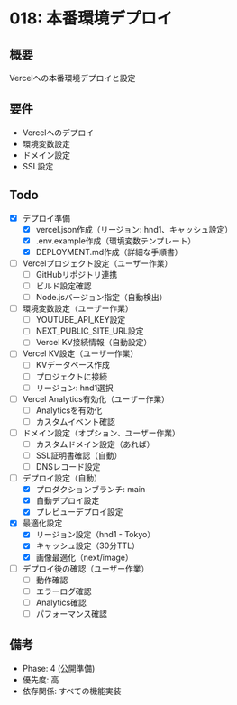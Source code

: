 # 018: 本番環境デプロイ

## 概要
Vercelへの本番環境デプロイと設定

## 要件
- Vercelへのデプロイ
- 環境変数設定
- ドメイン設定
- SSL設定

## Todo
- [x] デプロイ準備
  - [x] vercel.json作成（リージョン: hnd1、キャッシュ設定）
  - [x] .env.example作成（環境変数テンプレート）
  - [x] DEPLOYMENT.md作成（詳細な手順書）
- [ ] Vercelプロジェクト設定（ユーザー作業）
  - [ ] GitHubリポジトリ連携
  - [ ] ビルド設定確認
  - [ ] Node.jsバージョン指定（自動検出）
- [ ] 環境変数設定（ユーザー作業）
  - [ ] YOUTUBE_API_KEY設定
  - [ ] NEXT_PUBLIC_SITE_URL設定
  - [ ] Vercel KV接続情報（自動設定）
- [ ] Vercel KV設定（ユーザー作業）
  - [ ] KVデータベース作成
  - [ ] プロジェクトに接続
  - [ ] リージョン: hnd1選択
- [ ] Vercel Analytics有効化（ユーザー作業）
  - [ ] Analyticsを有効化
  - [ ] カスタムイベント確認
- [ ] ドメイン設定（オプション、ユーザー作業）
  - [ ] カスタムドメイン設定（あれば）
  - [ ] SSL証明書確認（自動）
  - [ ] DNSレコード設定
- [ ] デプロイ設定（自動）
  - [x] プロダクションブランチ: main
  - [x] 自動デプロイ設定
  - [x] プレビューデプロイ設定
- [x] 最適化設定
  - [x] リージョン設定（hnd1 - Tokyo）
  - [x] キャッシュ設定（30分TTL）
  - [x] 画像最適化（next/image）
- [ ] デプロイ後の確認（ユーザー作業）
  - [ ] 動作確認
  - [ ] エラーログ確認
  - [ ] Analytics確認
  - [ ] パフォーマンス確認

## 備考
- Phase: 4 (公開準備)
- 優先度: 高
- 依存関係: すべての機能実装